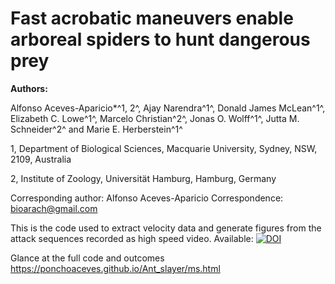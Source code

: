 # Fast acrobatic maneuvers enable arboreal spiders to hunt dangerous prey

**Authors:**

Alfonso Aceves-Aparicio\*^1, 2^, Ajay Narendra^1^, Donald James McLean^1^, Elizabeth C. Lowe^1^, Marcelo Christian^2^, Jonas O. Wolff^1^, Jutta M. Schneider^2^ and Marie E. Herberstein^1^

1, Department of Biological Sciences, Macquarie University, Sydney, NSW, 2109, Australia

2, Institute of Zoology, Universität Hamburg, Hamburg, Germany   
  
Corresponding author: Alfonso Aceves-Aparicio Correspondence: [bioarach\@gmail.com](mailto:bioarach@gmail.com)

This is the code used to extract velocity data and generate figures from the attack sequences recorded as high speed video.
Available:
[![DOI](https://zenodo.org/badge/354425741.svg)](https://zenodo.org/badge/latestdoi/354425741)


Glance at the full code and outcomes https://ponchoaceves.github.io/Ant_slayer/ms.html
